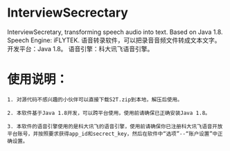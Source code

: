 # InterviewSecrectary
InterviewSecretary, transforming speech audio into text. Based on Java 1.8. Speech Engine: iFLYTEK. 语音转录软件，可以把录音音频文件转成文本文字。开发平台：Java 1.8。 语音引擎：科大讯飞语音引擎。

# 使用说明：
    
    1. 对源代码不感兴趣的小伙伴可以直接下载S2T.zip到本地，解压后使用。
    
    2. 本软件基于Java 1.8开发，可以跨平台使用，使用前请确保已正确安装Java 1.8。
    
    3. 本软件的语音引擎使用的是科大讯飞的语音引擎，使用前请确保你已注册科大讯飞语音开放平台账号，并按照要求获得app_id和secrect_key，然后在软件中“选项”--“账户设置”中正确设置。
